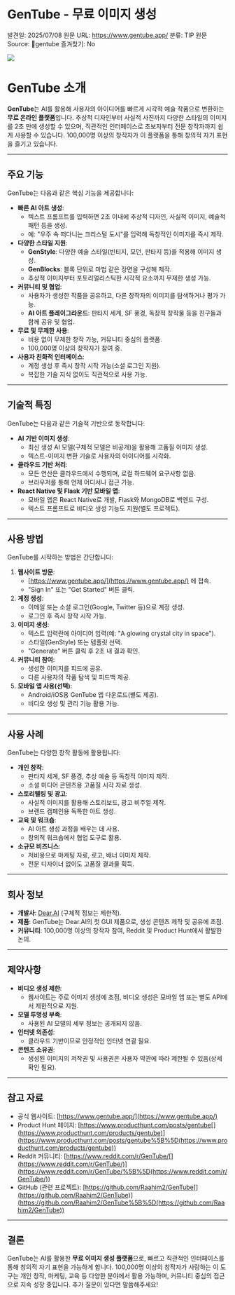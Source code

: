 # GenTube - 무료 이미지 생성

발견일: 2025/07/08
원문 URL: https://www.gentube.app/
분류: TIP
원문 Source: 🔗gentube
즐겨찾기: No

![](https://d2z5znftraj9jv.cloudfront.net/jn7bs4ccqrr5mfasefe3gqx2s57bzy6v.webp)

# GenTube 소개

**GenTube**는 AI를 활용해 사용자의 아이디어를 빠르게 시각적 예술 작품으로 변환하는 **무료 온라인 플랫폼**입니다. 추상적 디자인부터 사실적 사진까지 다양한 스타일의 이미지를 2초 만에 생성할 수 있으며, 직관적인 인터페이스로 초보자부터 전문 창작자까지 쉽게 사용할 수 있습니다. 100,000명 이상의 창작자가 이 플랫폼을 통해 창의적 자기 표현을 즐기고 있습니다.

---

## 주요 기능

GenTube는 다음과 같은 핵심 기능을 제공합니다:

- **빠른 AI 아트 생성**:
    - 텍스트 프롬프트를 입력하면 2초 이내에 추상적 디자인, 사실적 이미지, 예술적 패턴 등을 생성.
    - 예: "우주 속 떠다니는 크리스털 도시"를 입력해 독창적인 이미지를 즉시 제작.
- **다양한 스타일 지원**:
    - **GenStyle**: 다양한 예술 스타일(빈티지, 모던, 판타지 등)을 적용해 이미지 생성.
    - **GenBlocks**: 블록 단위로 마법 같은 장면을 구성해 제작.
    - 추상적 이미지부터 포토리얼리스틱한 시각적 요소까지 무제한 생성 가능.
- **커뮤니티 및 협업**:
    - 사용자가 생성한 작품을 공유하고, 다른 창작자의 이미지를 탐색하거나 평가 가능.
    - **AI 아트 플레이그라운드**: 판타지 세계, SF 풍경, 독창적 창작물 등을 친구들과 함께 공유 및 협업.
- **무료 및 무제한 사용**:
    - 비용 없이 무제한 창작 가능, 커뮤니티 중심의 플랫폼.
    - 100,000명 이상의 창작자가 참여 중.
- **사용자 친화적 인터페이스**:
    - 계정 생성 후 즉시 창작 시작 가능(소셜 로그인 지원).
    - 복잡한 기술 지식 없이도 직관적으로 사용 가능.

---

## 기술적 특징

GenTube는 다음과 같은 기술적 기반으로 동작합니다:

- **AI 기반 이미지 생성**:
    - 최신 생성 AI 모델(구체적 모델은 비공개)을 활용해 고품질 이미지 생성.
    - 텍스트-이미지 변환 기술로 사용자의 아이디어를 시각화.
- **클라우드 기반 처리**:
    - 모든 연산은 클라우드에서 수행되며, 로컬 하드웨어 요구사항 없음.
    - 브라우저를 통해 언제 어디서나 접근 가능.
- **React Native 및 Flask 기반 모바일 앱**:
    - 모바일 앱은 React Native로 개발, Flask와 MongoDB로 백엔드 구성.
    - 텍스트 프롬프트로 비디오 생성 기능도 지원(별도 프로젝트).

---

## 사용 방법

GenTube를 시작하는 방법은 간단합니다:

1. **웹사이트 방문**:
    - [https://www.gentube.app/](https://www.gentube.app/) 에 접속.
    - "Sign In" 또는 "Get Started" 버튼 클릭.
2. **계정 생성**:
    - 이메일 또는 소셜 로그인(Google, Twitter 등)으로 계정 생성.
    - 로그인 후 즉시 창작 시작 가능.
3. **이미지 생성**:
    - 텍스트 입력란에 아이디어 입력(예: "A glowing crystal city in space").
    - 스타일(GenStyle) 또는 템플릿 선택.
    - "Generate" 버튼 클릭 후 2초 내 결과 확인.
4. **커뮤니티 참여**:
    - 생성한 이미지를 피드에 공유.
    - 다른 사용자의 작품 탐색 및 피드백 제공.
5. **모바일 앱 사용(선택)**:
    - Android/iOS용 GenTube 앱 다운로드(별도 제공).
    - 비디오 생성 및 관리 기능 활용 가능.

---

## 사용 사례

GenTube는 다양한 창작 활동에 활용됩니다:

- **개인 창작**:
    - 판타지 세계, SF 풍경, 추상 예술 등 독창적 이미지 제작.
    - 소셜 미디어 콘텐츠용 고품질 시각 자료 생성.
- **스토리텔링 및 광고**:
    - 사실적 이미지를 활용해 스토리보드, 광고 비주얼 제작.
    - 브랜드 캠페인용 독특한 아트 생성.
- **교육 및 워크숍**:
    - AI 아트 생성 과정을 배우는 데 사용.
    - 창의적 워크숍에서 협업 도구로 활용.
- **소규모 비즈니스**:
    - 저비용으로 마케팅 자료, 로고, 배너 이미지 제작.
    - 전문 디자이너 없이도 고품질 결과물 획득.

---

## 회사 정보

- **개발사**: [Dear.AI](http://dear.ai/) (구체적 정보는 제한적).
- **제품**: GenTube는 Dear.AI의 첫 GUI 제품으로, 생성 콘텐츠 제작 및 공유에 초점.
- **커뮤니티**: 100,000명 이상의 창작자 참여, Reddit 및 Product Hunt에서 활발한 논의.

---

## 제약사항

- **비디오 생성 제한**:
    - 웹사이트는 주로 이미지 생성에 초점, 비디오 생성은 모바일 앱 또는 별도 API에서 제한적으로 지원.
- **모델 투명성 부족**:
    - 사용된 AI 모델의 세부 정보는 공개되지 않음.
- **인터넷 의존성**:
    - 클라우드 기반이므로 안정적인 인터넷 연결 필요.
- **콘텐츠 소유권**:
    - 생성된 이미지의 저작권 및 사용권은 사용자 약관에 따라 제한될 수 있음(상세 확인 필요).

---

## 참고 자료

- 공식 웹사이트: [https://www.gentube.app/](https://www.gentube.app/)
- Product Hunt 페이지: [https://www.producthunt.com/posts/gentube[](https://www.producthunt.com/products/gentube)](https://www.producthunt.com/posts/gentube%5B%5D(https://www.producthunt.com/products/gentube))
- Reddit 커뮤니티: [https://www.reddit.com/r/GenTube/[](https://www.reddit.com/r/GenTube/)](https://www.reddit.com/r/GenTube/%5B%5D(https://www.reddit.com/r/GenTube/))
- GitHub (관련 프로젝트): [https://github.com/Raahim2/GenTube[](https://github.com/Raahim2/GenTube)](https://github.com/Raahim2/GenTube%5B%5D(https://github.com/Raahim2/GenTube))

---

## 결론

GenTube는 AI를 활용한 **무료 이미지 생성 플랫폼**으로, 빠르고 직관적인 인터페이스를 통해 창의적 자기 표현을 가능하게 합니다. 100,000명 이상의 창작자가 사랑하는 이 도구는 개인 창작, 마케팅, 교육 등 다양한 분야에서 활용 가능하며, 커뮤니티 중심의 접근으로 지속 성장 중입니다. 추가 질문이 있다면 말씀해주세요!
